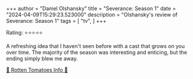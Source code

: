 +++
author = "Daniel Olshansky"
title = "Severance: Season 1"
date = "2024-04-09T15:29:23.523000"
description = "Olshansky's review of Severance: Season 1"
tags = [
    "tv",
]
+++

Rating: ⭐⭐⭐⭐⭐

A refreshing idea that I haven't seen before with a cast that grows on you over time. The majority of the season was interesting and enticing, but the ending simply blew me away.

[🍅 Rotten Tomatoes Info 🍅](https://www.rottentomatoes.com//tv/severance/s01)